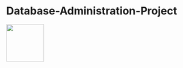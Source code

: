 # Database-Administration-Project
<img src="https://github.com/rorro6787/rorro6787/tree/main/Images/ModeloDatosv1.PNG" width="100" height="100" />
